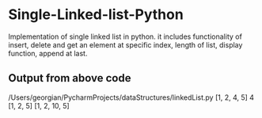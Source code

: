 # Single-Linked-list-Python
Implementation of single linked list in python. it includes functionality of insert, delete and get an element at specific index, length of list, display function, append at last.

## Output from above code
/Users/georgian/PycharmProjects/dataStructures/linkedList.py
[1, 2, 4, 5]
4
[1, 2, 5]
[1, 2, 10, 5]
